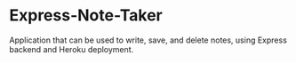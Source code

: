 # Express-Note-Taker
Application that can be used to write, save, and delete notes, using Express backend and Heroku deployment. 
